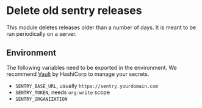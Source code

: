 # Delete old sentry releases

This module deletes releases older than a number of days. It is meant to be run periodically on a server.

## Environment

The following variables need to be exported in the environment. We recommend [Vault](https://www.vaultproject.io/) by HashiCorp to manage your secrets.

* `SENTRY_BASE_URL`, usually `https://sentry.yourdomain.com`
* `SENTRY_TOKEN`, needs `org:write` scope
* `SENTRY_ORGANIZATION`

